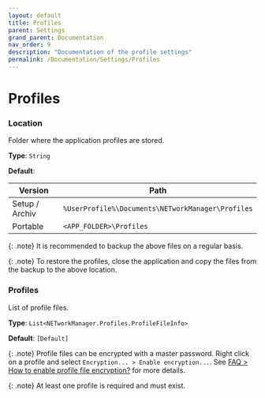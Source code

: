 ```yaml
---
layout: default
title: Profiles
parent: Settings
grand_parent: Documentation
nav_order: 9
description: "Documentation of the profile settings"
permalink: /Documentation/Settings/Profiles
---
```


# Profiles

### Location

Folder where the application profiles are stored.

**Type**: `String`

**Default**:

| Version        | Path                                              |
| -------------- | ------------------------------------------------- |
| Setup / Archiv | `%UserProfile%\Documents\NETworkManager\Profiles` |
| Portable       | `<APP_FOLDER>\Profiles`                           |

{: .note}
It is recommended to backup the above files on a regular basis.

{: .note}
To restore the profiles, close the application and copy the files from the backup to the above location.

### Profiles

List of profile files.

**Type**: `List<NETworkManager.Profiles.ProfileFileInfo>`

**Default**: `[Default]`

{: .note}
Profile files can be encrypted with a master password. Right click on a profile and select `Encryption... > Enable encryption...`. See [FAQ > How to enable profile file encryption?](https://borntoberoot.net/NETworkManager/FAQ/ProfileFileEncryption) for more details.

{: .note}
At least one profile is required and must exist.
